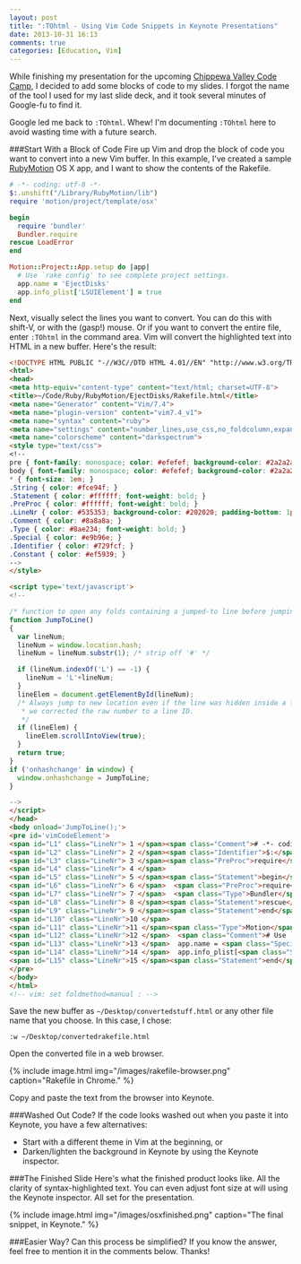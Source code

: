 ```yaml
---
layout: post
title: ":TOhtml - Using Vim Code Snippets in Keynote Presentations"
date: 2013-10-31 16:13
comments: true
categories: [Education, Vim]
---
```

While finishing my presentation for the upcoming [Chippewa Valley Code Camp](http://chippewavalleycodecamp.com/), I decided to add some blocks of code to my slides. I forgot the name of the tool I used for my last slide deck, and it took several minutes of Google-fu to find it. 

Google led me back to `:TOhtml`. Whew! I'm documenting `:TOhtml` here to avoid wasting time with a future search.
<!--more-->
###Start With a Block of Code
Fire up Vim and drop the block of code you want to convert into a new Vim buffer. In this example, I've created a sample [RubyMotion](/blog/2012/10/29/building-ios-apps-with-ruby-motion/) OS X app, and I want to show the contents of the Rakefile.

```ruby
# -*- coding: utf-8 -*-
$:.unshift("/Library/RubyMotion/lib")
require 'motion/project/template/osx'

begin
  require 'bundler'
  Bundler.require
rescue LoadError
end

Motion::Project::App.setup do |app|
  # Use `rake config' to see complete project settings.
  app.name = 'EjectDisks'
  app.info_plist['LSUIElement'] = true
end
```

Next, visually select the lines you want to convert. You can do this with shift-V, or with the (gasp!) mouse. Or if you want to convert the entire file, enter `:TOhtml` in the command area. Vim will convert the highlighted text into HTML in a new buffer. Here's the result:

```html
<!DOCTYPE HTML PUBLIC "-//W3C//DTD HTML 4.01//EN" "http://www.w3.org/TR/html4/strict.dtd">
<html>
<head>
<meta http-equiv="content-type" content="text/html; charset=UTF-8">
<title>~/Code/Ruby/RubyMotion/EjectDisks/Rakefile.html</title>
<meta name="Generator" content="Vim/7.4">
<meta name="plugin-version" content="vim7.4_v1">
<meta name="syntax" content="ruby">
<meta name="settings" content="number_lines,use_css,no_foldcolumn,expand_tabs,line_ids,prevent_copy=">
<meta name="colorscheme" content="darkspectrum">
<style type="text/css">
<!--
pre { font-family: monospace; color: #efefef; background-color: #2a2a2a; }
body { font-family: monospace; color: #efefef; background-color: #2a2a2a; }
* { font-size: 1em; }
.String { color: #fce94f; }
.Statement { color: #ffffff; font-weight: bold; }
.PreProc { color: #ffffff; font-weight: bold; }
.LineNr { color: #535353; background-color: #202020; padding-bottom: 1px; }
.Comment { color: #8a8a8a; }
.Type { color: #8ae234; font-weight: bold; }
.Special { color: #e9b96e; }
.Identifier { color: #729fcf; }
.Constant { color: #ef5939; }
-->
</style>

<script type='text/javascript'>
<!--

/* function to open any folds containing a jumped-to line before jumping to it */
function JumpToLine()
{
  var lineNum;
  lineNum = window.location.hash;
  lineNum = lineNum.substr(1); /* strip off '#' */

  if (lineNum.indexOf('L') == -1) {
    lineNum = 'L'+lineNum;
  }
  lineElem = document.getElementById(lineNum);
  /* Always jump to new location even if the line was hidden inside a fold, or
   * we corrected the raw number to a line ID.
   */
  if (lineElem) {
    lineElem.scrollIntoView(true);
  }
  return true;
}
if ('onhashchange' in window) {
  window.onhashchange = JumpToLine;
}

-->
</script>
</head>
<body onload='JumpToLine();'>
<pre id='vimCodeElement'>
<span id="L1" class="LineNr"> 1 </span><span class="Comment"># -*- coding: utf-8 -*-</span>
<span id="L2" class="LineNr"> 2 </span><span class="Identifier">$:</span>.unshift(<span class="Special">&quot;</span><span class="String">/Library/RubyMotion/lib</span><span class="Special">&quot;</span>)
<span id="L3" class="LineNr"> 3 </span><span class="PreProc">require</span> <span class="Special">'</span><span class="String">motion/project/template/osx</span><span class="Special">'</span>
<span id="L4" class="LineNr"> 4 </span>
<span id="L5" class="LineNr"> 5 </span><span class="Statement">begin</span>
<span id="L6" class="LineNr"> 6 </span>  <span class="PreProc">require</span> <span class="Special">'</span><span class="String">bundler</span><span class="Special">'</span>
<span id="L7" class="LineNr"> 7 </span>  <span class="Type">Bundler</span>.require
<span id="L8" class="LineNr"> 8 </span><span class="Statement">rescue</span> <span class="Type">LoadError</span>
<span id="L9" class="LineNr"> 9 </span><span class="Statement">end</span>
<span id="L10" class="LineNr">10 </span>
<span id="L11" class="LineNr">11 </span><span class="Type">Motion</span>::<span class="Type">Project</span>::<span class="Type">App</span>.<span class="Statement">setup</span> <span class="Statement">do</span> |<span class="Identifier">app</span>|
<span id="L12" class="LineNr">12 </span>  <span class="Comment"># Use `rake config' to see complete project settings.</span>
<span id="L13" class="LineNr">13 </span>  app.name = <span class="Special">'</span><span class="String">EjectDisks</span><span class="Special">'</span>
<span id="L14" class="LineNr">14 </span>  app.info_plist[<span class="Special">'</span><span class="String">LSUIElement</span><span class="Special">'</span>] = <span class="Constant">true</span>
<span id="L15" class="LineNr">15 </span><span class="Statement">end</span>
</pre>
</body>
</html>
<!-- vim: set foldmethod=manual : -->
```

Save the new buffer as `~/Desktop/convertedstuff.html` or any other file name that you choose. In this case, I chose:

```
:w ~/Desktop/convertedrakefile.html
```

Open the converted file in a web browser.

{% include image.html img="/images/rakefile-browser.png" caption="Rakefile in Chrome." %} 

Copy and paste the text from the browser into Keynote.

###Washed Out Code?
If the code looks washed out when you paste it into Keynote, you have a few alternatives:

* Start with a different theme in Vim at the beginning, or
* Darken/lighten the background in Keynote by using the Keynote inspector.

###The Finished Slide
Here's what the finished product looks like. All the clarity of syntax-highlighted text. You can even adjust font size at will using the Keynote inspector. All set for the presentation.

{% include image.html img="/images/osxfinished.png" caption="The final snippet, in Keynote." %} 

###Easier Way?
Can this process be simplified? If you know the answer, feel free to mention it in the comments below. Thanks!
